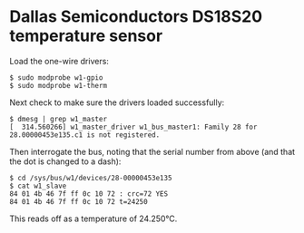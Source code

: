 Dallas Semiconductors DS18S20 temperature sensor
================================================

Load the one-wire drivers:

    $ sudo modprobe w1-gpio
    $ sudo modprobe w1-therm

Next check to make sure the drivers loaded successfully:

    $ dmesg | grep w1_master
    [  314.560266] w1_master_driver w1_bus_master1: Family 28 for 28.00000453e135.c1 is not registered.

Then interrogate the bus, noting that the serial number from above (and
that the dot is changed to a dash):

    $ cd /sys/bus/w1/devices/28-00000453e135
    $ cat w1_slave
    84 01 4b 46 7f ff 0c 10 72 : crc=72 YES
    84 01 4b 46 7f ff 0c 10 72 t=24250

This reads off as a temperature of 24.250°C.

